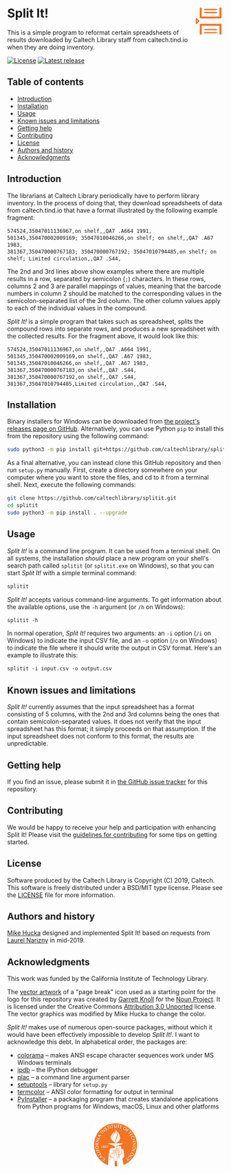 Split It!<img width="14%" align="right" src=".graphics/splitit-icon.svg">
=========

This is a simple program to reformat certain spreadsheets of results downloaded by Caltech Library staff from caltech.tind.io when they are doing inventory.

[![License](https://img.shields.io/badge/License-BSD%203--Clause-blue.svg?style=flat-square)](https://choosealicense.com/licenses/bsd-3-clause)
[![Latest release](https://img.shields.io/badge/Latest_release-1.0.0-b44e88.svg?style=flat-square)](http://shields.io)


Table of contents
-----------------

* [Introduction](#introduction)
* [Installation](#installation)
* [Usage](#usage)
* [Known issues and limitations](#known-issues-and-limitations)
* [Getting help](#getting-help)
* [Contributing](#contributing)
* [License](#license)
* [Authors and history](#authors-and-history)
* [Acknowledgments](#authors-and-acknowledgments)


Introduction
------------

The librarians at Caltech Library periodically have to perform library inventory.  In the process of doing that, they download spreadsheets of data from caltech.tind.io that have a format illustrated by the following example fragment:

```
574524,35047011136967,on shelf,,QA7 .A664 1991,
501345,350470002009169; 35047010046266,on shelf; on shelf,,QA7 .A67 1983,
381367,350470000767183; 350470000767192; 35047010794485,on shelf; on shelf; Limited circulation,,QA7 .S44,
```

The 2nd and 3rd lines above show examples where there are multiple results in a row, separated by semicolon (`;`) characters.  In these rows, columns 2 and 3 are parallel mappings of values, meaning that the barcode numbers in column 2 should be matched to the corresponding values in the semicolon-separated list of the 3rd column.  The other column values apply to each of the individual values in the compound.

_Split It!_ is a simple program that takes such as spreadsheet, splits the compound rows into separate rows, and produces a new spreadsheet with the collected results.  For the fragment above, it would look like this:

```
574524,35047011136967,on shelf,,QA7 .A664 1991,
501345,350470002009169,on shelf,,QA7 .A67 1983,
501345,35047010046266,on shelf,,QA7 .A67 1983,
381367,350470000767183,on shelf,,QA7 .S44,
381367,350470000767192,on shelf,,QA7 .S44,
381367,35047010794485,Limited circulation,,QA7 .S44,
```

Installation
------------

Binary installers for Windows can be downloaded from [the project's releases page on GitHub](https://github.com/caltechlibrary/splitit/releases).  Alternatively, you can use Python `pip` to install this from the repository using the following command:
```sh
sudo python3 -m pip install git+https://github.com/caltechlibrary/splitit.git --upgrade
```

As a final alternative, you can instead clone this GitHub repository and then run `setup.py` manually.  First, create a directory somewhere on your computer where you want to store the files, and cd to it from a terminal shell.  Next, execute the following commands:
```sh
git clone https://github.com/caltechlibrary/splitit.git
cd splitit
sudo python3 -m pip install . --upgrade
```


Usage
-----

_Split It!_ is a command line program.  It can be used from a terminal shell.  On all systems, the installation _should_ place a new program on your shell's search path called `splitit` (or `splitit.exe` on Windows), so that you can start _Split It!_ with a simple terminal command:
```csh
splitit
```

_Split It!_ accepts various command-line arguments.  To get information about the available options, use the `-h` argument (or `/h` on Windows):
```csh
splitit -h
```

In normal operation, _Split It!_ requires two arguments: an `-i` option (`/i` on Windows) to indicate the input CSV file, and an `-o` option (`/o` on Windows) to indicate the file where it should write the output in CSV format.  Here's an example to illustrate this:
```csh
splitit -i input.csv -o output.csv
```


Known issues and limitations
----------------------------

_Split It!_ currently assumes that the input spreadsheet has a format consisting of 5 columns, with the 2nd and 3rd columns being the ones that contain semicolon-separated values.  It does not verify that the input spreadsheet has this format; it simply proceeds on that assumption.  If the input spreadsheet does not conform to this format, the results are unpredictable.


Getting help
------------

If you find an issue, please submit it in [the GitHub issue tracker](https://github.com/caltechlibrary/splitit/issues) for this repository.


Contributing
------------

We would be happy to receive your help and participation with enhancing Split It!  Please visit the [guidelines for contributing](CONTRIBUTING.md) for some tips on getting started.


License
-------

Software produced by the Caltech Library is Copyright (C) 2019, Caltech.  This software is freely distributed under a BSD/MIT type license.  Please see the [LICENSE](LICENSE) file for more information.


Authors and history
---------------------------

[Mike Hucka](https://github.com/mhucka) designed and implemented Split It! based on requests from [Laurel Narizny](https://github.com/lnarizny) in mid-2019.


Acknowledgments
---------------

This work was funded by the California Institute of Technology Library.

The [vector artwork](https://thenounproject.com/term/page-break/31219/) of a "page break" icon used as a starting point for the logo for this repository was created by [Garrett Knoll](https://thenounproject.com/g_a.k_/) for the [Noun Project](https://thenounproject.com).  It is licensed under the Creative Commons [Attribution 3.0 Unported](https://creativecommons.org/licenses/by/3.0/deed.en) license.  The vector graphics was modified by Mike Hucka to change the color. 

_Split It!_ makes use of numerous open-source packages, without which it would have been effectively impossible to develop _Split It!_.  I want to acknowledge this debt.  In alphabetical order, the packages are:

* [colorama](https://github.com/tartley/colorama) &ndash; makes ANSI escape character sequences work under MS Windows terminals
* [ipdb](https://github.com/gotcha/ipdb) &ndash; the IPython debugger
* [plac](http://micheles.github.io/plac/) &ndash; a command line argument parser
* [setuptools](https://github.com/pypa/setuptools) &ndash; library for `setup.py`
* [termcolor](https://pypi.org/project/termcolor/) &ndash; ANSI color formatting for output in terminal
* [PyInstaller](http://www.pyinstaller.org) &ndash; a packaging program that creates standalone applications from Python programs for Windows, macOS, Linux and other platforms


<div align="center">
  <br>
  <a href="https://www.caltech.edu">
    <img width="100" height="100" src=".graphics/caltech-round.svg">
  </a>
</div>
